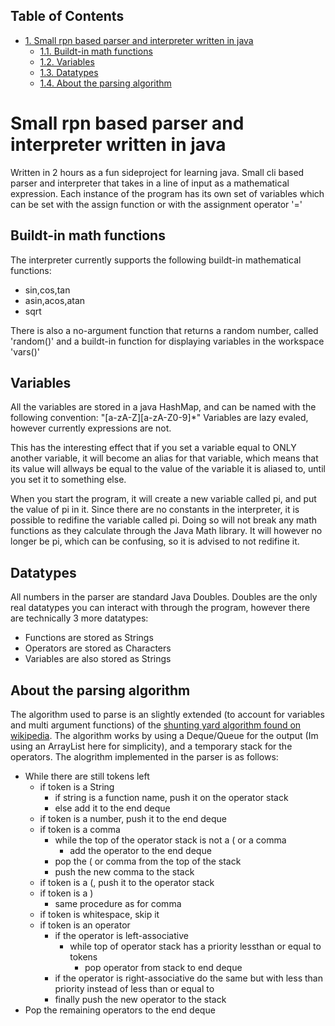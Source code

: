 <div id="table-of-contents">
<h2>Table of Contents</h2>
<div id="text-table-of-contents">
<ul>
<li><a href="#sec-1">1. Small rpn based parser and interpreter written in java</a>
<ul>
<li><a href="#sec-1-1">1.1. Buildt-in math functions</a></li>
<li><a href="#sec-1-2">1.2. Variables</a></li>
<li><a href="#sec-1-3">1.3. Datatypes</a></li>
<li><a href="#sec-1-4">1.4. About the parsing algorithm</a></li>
</ul>
</li>
</ul>
</div>
</div>

# Small rpn based parser and interpreter written in java<a id="sec-1" name="sec-1"></a>

Written in 2 hours as a fun sideproject for learning java.
Small cli based parser and interpreter that takes in a line of input as a mathematical expression.
Each instance of the program has its own set of variables which can be set with the assign function or with the assignment operator '='

## Buildt-in math functions<a id="sec-1-1" name="sec-1-1"></a>

The interpreter currently supports the following buildt-in mathematical functions:
-   sin,cos,tan
-   asin,acos,atan
-   sqrt

There is also a no-argument function that returns a random number, called 'random()'
and a buildt-in function for displaying variables in the workspace 'vars()'

## Variables<a id="sec-1-2" name="sec-1-2"></a>

All the variables are stored in a java HashMap, and can be named with the following convention: "[a-zA-Z][a-zA-Z0-9]\*"
Variables are lazy evaled, however currently expressions are not.

This has the interesting effect that if you set a variable equal to ONLY another variable, it will become an alias for that variable,
which means that its value will allways be equal to the value of the variable it is aliased to, until you set it to something else.

When you start the program, it will create a new variable called pi, and put the value of pi in it.
Since there are no constants in the interpreter, it is possible to redifine the variable called pi. 
Doing so will not break any math functions as they calculate through the Java Math library.
It will however no longer be pi, which can be confusing, so it is advised to not redifine it.

## Datatypes<a id="sec-1-3" name="sec-1-3"></a>

All numbers in the parser are standard Java Doubles.
Doubles are the only real datatypes you can interact with through the program, however there are technically 3 more datatypes:
-   Functions are stored as Strings
-   Operators are stored as Characters
-   Variables are also stored as Strings

## About the parsing algorithm<a id="sec-1-4" name="sec-1-4"></a>

The algorithm used to parse is an slightly extended (to account for variables and multi argument functions) of the [shunting yard algorithm found on wikipedia](http://www.wikipedia.org/wiki/Shunting_Yard).
The algorithm works by using a Deque/Queue for the output (Im using an ArrayList here for simplicity), and a temporary stack for the operators.
The alogrithm implemented in the parser is as follows:
-   While there are still tokens left
    -   if token is a String
        -   if string is a function name, push it on the operator stack
        -   else add it to the end deque
    -   if token is a number, push it to the end deque
    -   if token is a comma
        -   while the top of the operator stack is not a ( or a comma
            -   add the operator to the end deque
        -   pop the ( or comma from the top of the stack
        -   push the new comma to the stack
    -   if token is a (, push it to the operator stack
    -   if token is a )
        -   same procedure as for comma
    -   if token is whitespace, skip it
    -   if token is an operator
        -   if the operator is left-associative
            -   while top of operator stack has a priority lessthan or equal to tokens
                -   pop operator from stack to end deque
        -   if the operator is right-associative do the same but with less than priority instead of less than or equal to
        -   finally push the new operator to the stack
-   Pop the remaining operators to the end deque
